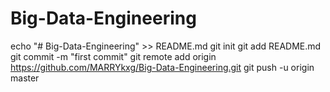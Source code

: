 # Big-Data-Engineering
echo "# Big-Data-Engineering" >> README.md
git init
git add README.md
git commit -m "first commit"
git remote add origin https://github.com/MARRYkxg/Big-Data-Engineering.git
git push -u origin master
